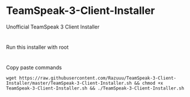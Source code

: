 # TeamSpeak-3-Client-Installer
Unofficial TeamSpeak 3 Client Installer
#
Run this installer with root
#
Copy paste commands
```
wget https://raw.githubusercontent.com/Razuuu/TeamSpeak-3-Client-Installer/master/TeamSpeak-3-Client-Installer.sh && chmod +x TeamSpeak-3-Client-Installer.sh && ./TeamSpeak-3-Client-Installer.sh
```
